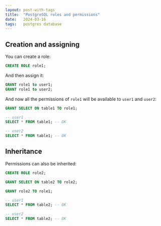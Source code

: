 ```yaml
---
layout: post-with-tags
title:  "PostgreSQL roles and permissions"
date:   2024-03-16
tags:   postgres database
---
```


## Creation and assigning

You can create a role:

```sql
CREATE ROLE role1;
```

And then assign it:

```sql
GRANT role1 to user1;
GRANT role1 to user2;
```

And now all the permissions of `role1` will be available to `user1` and `user2`:

```sql
GRANT SELECT ON table1 TO role1;
```

```sql
-- user1
SELECT * FROM table1; -- OK

-- user2
SELECT * FROM table1; -- OK
```

## Inheritance

Permissions can also be inherited:

```sql
CREATE ROLE role2;

GRANT SELECT ON table2 TO role2;

GRANT role2 TO role1;
```


```sql
-- user1
SELECT * FROM table2; -- OK

-- user2
SELECT * FROM table2; -- OK
```
